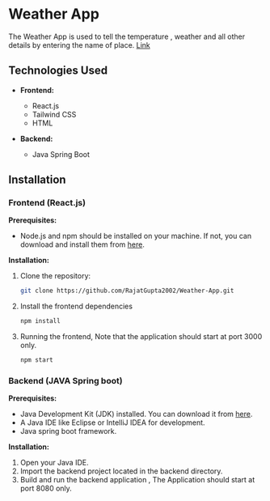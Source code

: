 # Weather App

The Weather App is used to tell the temperature , weather and all other details by entering the name of place.
[Link](http://weatherapprajat.s3-website.eu-north-1.amazonaws.com/)

## Technologies Used

- **Frontend:**
  - React.js
  - Tailwind CSS
  - HTML

- **Backend:**
  - Java Spring Boot

## Installation

### Frontend (React.js)

**Prerequisites:**
- Node.js and npm should be installed on your machine. If not, you can download and install them from [here](https://nodejs.org/).

**Installation:**
1. Clone the repository:
   ```bash
   git clone https://github.com/RajatGupta2002/Weather-App.git
2. Install the frontend dependencies
   ```bash
   npm install
3. Running the frontend, Note that the application should start at port 3000 only.
   ```bash
   npm start

### Backend (JAVA Spring boot)
**Prerequisites:**
- Java Development Kit (JDK) installed. You can download it from [here](https://www.oracle.com/java/technologies/downloads/).
- A Java IDE like Eclipse or IntelliJ IDEA for development.
- Java spring boot framework.



**Installation:**
1. Open your Java IDE.
2. Import the backend project located in the backend directory.
3. Build and run the backend application , The Application should start at port 8080 only.


